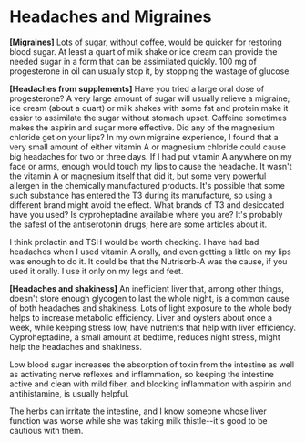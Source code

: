 # Headaches and Migraines

**[Migraines]**
Lots of sugar, without coffee, would be quicker for restoring blood sugar. At least a quart of milk shake or ice cream can provide the needed sugar in a form that can be assimilated quickly. 100 mg of progesterone in oil can usually stop it, by stopping the wastage of glucose.

**[Headaches from supplements]**
Have you tried a large oral dose of progesterone? A very large amount of sugar will usually relieve a migraine; ice cream (about a quart) or milk shakes with some fat and protein make it easier to assimilate the sugar without stomach upset. Caffeine sometimes makes the aspirin and sugar more effective. Did any of the magnesium chloride get on your lips? In my own migraine experience, I found that a very small amount of either vitamin A or magnesium chloride could cause big headaches for two or three days. If I had put vitamin A anywhere on my face or arms, enough would touch my lips to cause the headache. It wasn't the vitamin A or magnesium itself that did it, but some very powerful allergen in the chemically manufactured products. It's possible that some such substance has entered the T3 during its manufacture, so using a different brand might avoid the effect. What brands of T3 and desiccated have you used? Is cyproheptadine available where you are? It's probably the safest of the antiserotonin drugs; here are some articles about it.

I think prolactin and TSH would be worth checking. I have had bad headaches when I used vitamin A orally, and even getting a little on my lips was enough to do it. It could be that the Nutrisorb-A was the cause, if you used it orally. I use it only on my legs and feet.

**[Headaches and shakiness]**
An inefficient liver that, among other things, doesn't store enough glycogen to last the whole night, is a common cause of both headaches and shakiness. Lots of light exposure to the whole body helps to increase metabolic efficiency. Liver and oysters about once a week, while keeping stress low, have nutrients that help with liver efficiency. Cyproheptadine, a small amount at bedtime, reduces night stress, might help the headaches and shakiness.

Low blood sugar increases the absorption of toxin from the intestine as well as activating nerve reflexes and inflammation, so keeping the intestine active and clean with mild fiber, and blocking inflammation with aspirin and antihistamine, is usually helpful.

The herbs can irritate the intestine, and I know someone whose liver function was worse while she was taking milk thistle--it's good to be cautious with them.
